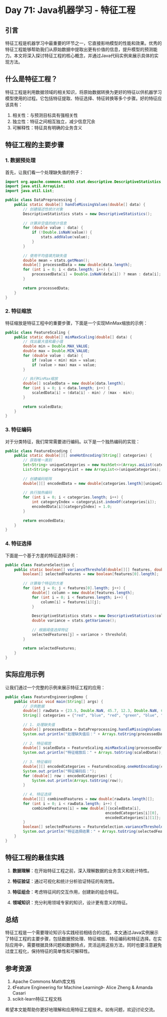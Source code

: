 # Day 71: Java机器学习 - 特征工程

## 引言

特征工程是机器学习中最重要的环节之一，它直接影响模型的性能和效果。优秀的特征工程能够帮助我们从原始数据中提取出更有价值的信息，提升模型的预测能力。本文将深入探讨特征工程的核心概念，并通过Java代码实例来展示具体的实现方法。

## 什么是特征工程？

特征工程是利用数据领域的相关知识，将原始数据转换为更好的特征以供机器学习模型使用的过程。它包括特征提取、特征选择、特征转换等多个步骤。好的特征应该具有：

1. 相关性：与预测目标具有强相关性
2. 独立性：特征之间相互独立，减少信息冗余
3. 可解释性：特征具有明确的业务含义

## 特征工程的主要步骤

### 1. 数据预处理

首先，让我们看一个处理缺失值的例子：

```java
import org.apache.commons.math3.stat.descriptive.DescriptiveStatistics;
import java.util.ArrayList;
import java.util.List;

public class DataPreprocessing {
    public static double[] handleMissingValues(double[] data) {
        // 创建描述性统计对象
        DescriptiveStatistics stats = new DescriptiveStatistics();
        
        // 计算非空值的统计信息
        for (double value : data) {
            if (!Double.isNaN(value)) {
                stats.addValue(value);
            }
        }
        
        // 使用平均值填充缺失值
        double mean = stats.getMean();
        double[] processedData = new double[data.length];
        for (int i = 0; i < data.length; i++) {
            processedData[i] = Double.isNaN(data[i]) ? mean : data[i];
        }
        
        return processedData;
    }
}
```

### 2. 特征缩放

特征缩放是特征工程中的重要步骤，下面是一个实现MinMax缩放的示例：

```java
public class FeatureScaling {
    public static double[] minMaxScaling(double[] data) {
        // 找出最大值和最小值
        double min = Double.MAX_VALUE;
        double max = Double.MIN_VALUE;
        for (double value : data) {
            if (value < min) min = value;
            if (value > max) max = value;
        }
        
        // 执行MinMax缩放
        double[] scaledData = new double[data.length];
        for (int i = 0; i < data.length; i++) {
            scaledData[i] = (data[i] - min) / (max - min);
        }
        
        return scaledData;
    }
}
```

### 3. 特征编码

对于分类特征，我们常常需要进行编码。以下是一个独热编码的实现：

```java
public class FeatureEncoding {
    public static double[][] oneHotEncoding(String[] categories) {
        // 获取唯一类别
        Set<String> uniqueCategories = new HashSet<>(Arrays.asList(categories));
        List<String> categoryList = new ArrayList<>(uniqueCategories);
        
        // 创建编码矩阵
        double[][] encodedData = new double[categories.length][uniqueCategories.size()];
        
        // 执行独热编码
        for (int i = 0; i < categories.length; i++) {
            int categoryIndex = categoryList.indexOf(categories[i]);
            encodedData[i][categoryIndex] = 1.0;
        }
        
        return encodedData;
    }
}
```

### 4. 特征选择

下面是一个基于方差的特征选择示例：

```java
public class FeatureSelection {
    public static boolean[] varianceThreshold(double[][] features, double threshold) {
        boolean[] selectedFeatures = new boolean[features[0].length];
        
        // 计算每个特征的方差
        for (int j = 0; j < features[0].length; j++) {
            double[] column = new double[features.length];
            for (int i = 0; i < features.length; i++) {
                column[i] = features[i][j];
            }
            
            DescriptiveStatistics stats = new DescriptiveStatistics(column);
            double variance = stats.getVariance();
            
            // 根据阈值选择特征
            selectedFeatures[j] = variance > threshold;
        }
        
        return selectedFeatures;
    }
}
```

## 实际应用示例

让我们通过一个完整的示例来展示特征工程的应用：

```java
public class FeatureEngineeringDemo {
    public static void main(String[] args) {
        // 示例数据
        double[] rawData = {23.5, Double.NaN, 45.7, 12.3, Double.NaN, 67.8};
        String[] categories = {"red", "blue", "red", "green", "blue", "red"};
        
        // 1. 处理缺失值
        double[] processedData = DataPreprocessing.handleMissingValues(rawData);
        System.out.println("处理缺失值后：" + Arrays.toString(processedData));
        
        // 2. 特征缩放
        double[] scaledData = FeatureScaling.minMaxScaling(processedData);
        System.out.println("特征缩放后：" + Arrays.toString(scaledData));
        
        // 3. 特征编码
        double[][] encodedCategories = FeatureEncoding.oneHotEncoding(categories);
        System.out.println("特征编码后：");
        for (double[] row : encodedCategories) {
            System.out.println(Arrays.toString(row));
        }
        
        // 4. 特征选择
        double[][] combinedFeatures = new double[rawData.length][];
        for (int i = 0; i < rawData.length; i++) {
            combinedFeatures[i] = new double[]{scaledData[i], 
                                             encodedCategories[i][0],
                                             encodedCategories[i][1]};
        }
        boolean[] selectedFeatures = FeatureSelection.varianceThreshold(combinedFeatures, 0.1);
        System.out.println("特征选择结果：" + Arrays.toString(selectedFeatures));
    }
}
```

## 特征工程的最佳实践

1. **数据理解**：在开始特征工程之前，深入理解数据的业务含义和统计特性。

2. **特征验证**：通过可视化和统计分析验证特征的有效性。

3. **特征组合**：考虑特征间的交互作用，创建新的组合特征。

4. **领域知识**：充分利用领域专家的知识，设计更有意义的特征。

## 总结

特征工程是一个需要理论知识与实践经验相结合的过程。本文通过Java实例展示了特征工程的主要步骤，包括数据预处理、特征缩放、特征编码和特征选择。在实际应用中，需要根据具体问题和数据特点，灵活运用这些方法，同时也要注意避免过度工程化，保持特征的简单性和可解释性。

## 参考资源

1. Apache Commons Math库文档
2. 《Feature Engineering for Machine Learning》- Alice Zheng & Amanda Casari
3. scikit-learn特征工程文档

希望本文能帮助你更好地理解和应用特征工程技术。如有问题，欢迎讨论交流。
